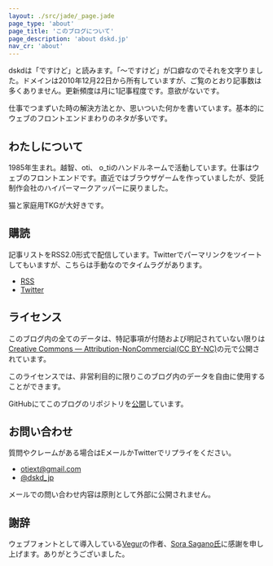 ```yaml
---
layout: ./src/jade/_page.jade
page_type: 'about'
page_title: 'このブログについて'
page_description: 'about dskd.jp'
nav_cr: 'about'
---
```

dskdは「ですけど」と読みます。「〜ですけど」が口癖なのでそれを文字りました。ドメインは2010年12月22日から所有していますが、ご覧のとおり記事数は多くありません。更新頻度は月に1記事程度です。意欲がないです。

仕事でつまずいた時の解決方法とか、思いついた何かを書いています。基本的にウェブのフロントエンドまわりのネタが多いです。

## わたしについて

1985年生まれ。越智、oti、 o_tiのハンドルネームで活動しています。仕事はウェブのフロントエンドです。直近ではブラウザゲームを作っていましたが、受託制作会社のハイパーマークアッパーに戻りました。

猫と家庭用TKGが大好きです。

## 購読

記事リストをRSS2.0形式で配信しています。Twitterでパーマリンクをツイートしてもいますが、こちらは手動なのでタイムラグがあります。

- [RSS](/feed)
- [Twitter](https://twitter.com/dskd_jp)

## ライセンス

このブログ内の全てのデータは、特記事項が付随および明記されていない限りは[Creative Commons — Attribution-NonCommercial(CC BY-NC)](http://creativecommons.org/licenses/by-nc/4.0/)の元で公開されています。

このライセンスでは、非営利目的に限りこのブログ内のデータを自由に使用することができます。

GitHubにてこのブログのリポジトリを[公開](https://github.com/oti/dskd)しています。

## お問い合わせ

質問やクレームがある場合はEメールかTwitterでリプライをください。

- [otiext@gmail.com](mailto:otiext@gmail.com)
- [@dskd_jp](https://twitter.com/dskd_jp)

メールでの問い合わせ内容は原則として外部に公開されません。

## 謝辞

ウェブフォントとして導入している[Vegur](http://dotcolon.net/font/vegur/)の作者、[Sora Sagano氏](https://twitter.com/sorasagano)に感謝を申し上げます。ありがとうございました。
